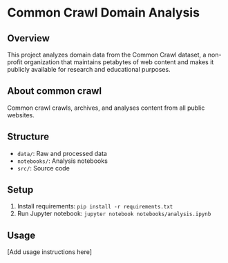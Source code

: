 # Common Crawl Domain Analysis

## Overview
This project analyzes domain data from the Common Crawl dataset, a non-profit organization that maintains petabytes of web content and makes it publicly available for research and educational purposes.

## About common crawl
Common crawl crawls, archives, and analyses content from all public websites. 

## Structure
- `data/`: Raw and processed data
- `notebooks/`: Analysis notebooks
- `src/`: Source code

## Setup
1. Install requirements: `pip install -r requirements.txt`
2. Run Jupyter notebook: `jupyter notebook notebooks/analysis.ipynb`

## Usage
[Add usage instructions here]
